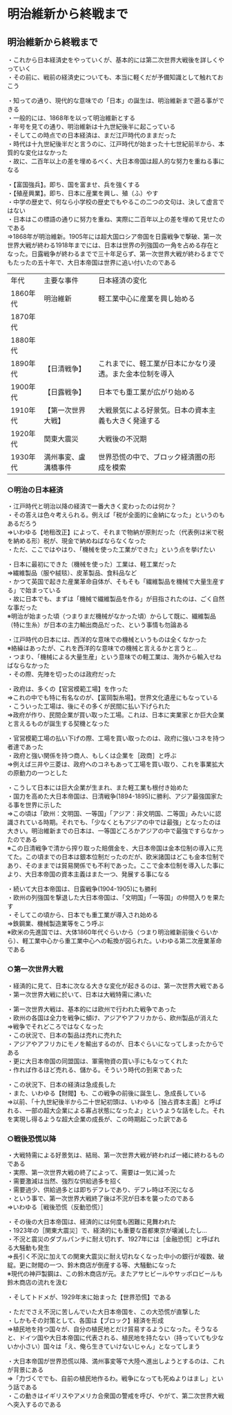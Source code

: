 # 明治維新から終戦まで

## 明治維新から終戦まで  
  
・これから日本経済史をやっていくが、基本的には第二次世界大戦後を詳しくやっていく  
・その前に、戦前の経済史についても、本当に軽くだが予備知識として触れておこう  
  
・知っての通り、現代的な意味での「日本」の誕生は、明治維新まで遡る事ができる  
・一般的には、1868年を以って明治維新とする  
・年号を見ての通り、明治維新は十九世紀後半に起こっている  
・そしてこの時点での日本経済は、まだ江戸時代のままだった  
・時代は十九世紀後半だと言うのに、江戸時代が始まった十七世紀前半から、本質的な変化はなかった  
・故に、二百年以上の差を埋めるべく、大日本帝国は超人的な努力を重ねる事になる  
  
・【富国強兵】。即ち、国を富ませ、兵を強くする  
・【殖産興業】。即ち、日本に産業を興し、殖（ふ）やす  
・中学の歴史で、何なら小学校の歴史でもやるこの二つの文句は、決して虚言ではない  
・日本はこの標語の通りに努力を重ね、実際に二百年以上の差を埋めて見せたのである  
⇒1868年が明治維新。1905年には超大国ロシア帝国を日露戦争で撃破、第一次世界大戦が終わる1918年までには、日本は世界の列強国の一角を占める存在となった。日露戦争が終わるまでで三十年足らず、第一次世界大戦が終わるまででもたったの五十年で、大日本帝国は世界に追い付いたのである  
  
|        |                    |                                                        |  
|--------|--------------------|--------------------------------------------------------|  
|年代    |主要な事件          |日本経済の変化                                          |  
|1860年代|明治維新            |軽工業中心に産業を興し始める                            |  
|1870年代|                    |                                                        |  
|1880年代|                    |                                                        |  
|1890年代|【日清戦争】        |これまでに、軽工業が日本にかなり浸透。また金本位制を導入|  
|1900年代|【日露戦争】        |日本でも重工業が広がり始める                            |  
|1910年代|【第一次世界大戦】  |大戦景気による好景気。日本の資本主義も大きく発達する    |  
|1920年代|関東大震災          |大戦後の不況期                                          |  
|1930年代|満州事変、盧溝橋事件|世界恐慌の中で、ブロック経済圏の形成を模索              |  
  
  
### ○明治の日本経済  
・江戸時代と明治以降の経済で一番大きく変わったのは何か？  
・その答えは色々考えられる。例えば「税が全面的に金納になった」というのもあるだろう  
⇒いわゆる【地租改正】によって、それまで物納が原則だった（代表例は米で税を納める形）税が、現金で納めねばならなくなった  
・ただ、ここではやはり、「機械を使った工業ができた」という点を挙げたい  
  
・日本に最初にできた（機械を使った）工業は、軽工業だった  
⇒繊維製品（服や絨毯）、皮革製品、食料品など  
・かつて英国で起きた産業革命自体が、そもそも「繊維製品を機械で大量生産する」で始まっている  
・故に日本でも、まずは「機械で繊維製品を作る」が目指されたのは、ごく自然な事だった  
※明治が始まった頃（つまりまだ機械がなかった頃）からして既に、繊維製品（特に生糸）が日本の主力輸出商品だった、という事情も勿論ある  
  
・江戸時代の日本には、西洋的な意味での機械というものは全くなかった  
※絡繰はあったが、これを西洋的な意味での機械と言えるかと言うと…  
・つまり、「機械による大量生産」という意味での軽工業は、海外から輸入せねばならなかった  
・その際、先陣を切ったのは政府だった  
  
・政府は、多くの【官営模範工場】を作った  
⇒これの中でも特に有名なのが、【富岡製糸場】。世界文化遺産にもなっている  
・こういった工場は、後にその多くが民間に払い下げられた  
⇒政府が作り、民間企業が買い取った工場。これは、日本に実業家とか巨大企業と言えるものが誕生する契機となった  
  
・官営模範工場の払い下げの際、工場を買い取ったのは、政府に強いコネを持つ者達であった  
・政府と強い関係を持つ商人、もしくは企業を［政商］と呼ぶ  
⇒例えば三井や三菱は、政府へのコネもあって工場を買い取り、これを事業拡大の原動力の一つとした  
  
・こうして日本には巨大企業が生まれ、また軽工業も根付き始めた  
・国力を高めた大日本帝国は、日清戦争(1894-1895)に勝利、アジア最強国家たる事を世界に示した  
⇒この頃は「欧州：文明国、一等国」「アジア：非文明国、二等国」みたいに認識されている時期。それでも、「少なくともアジアの中では最強」となったのは大きい。明治維新までの日本は、一等国どころかアジアの中で最強ですらなかったのである  
※この日清戦争で清から搾り取った賠償金を、大日本帝国は金本位制の導入に充てた。この頃までの日本は銀本位制だったのだが、欧米諸国はどこも金本位制であり、そのままでは貿易関係でも不利であった。ここで金本位制を導入した事により、大日本帝国の資本主義はまた一つ、発展する事になる  
  
  
・続いて大日本帝国は、日露戦争(1904-1905)にも勝利  
・欧州の列強国を撃退した大日本帝国は、「文明国」「一等国」の仲間入りを果たす  
・そしてこの頃から、日本でも重工業が導入され始める  
⇒鉄鋼業、機械製造業等をこう呼ぶ  
※欧米の先進国では、大体1860年代ぐらいから（つまり明治維新前後ぐらいから）、軽工業中心から重工業中心への転換が図られた。いわゆる第二次産業革命である  
  
  
### ○第一次世界大戦  
・経済的に見て、日本に次なる大きな変化が起きるのは、第一次世界大戦である  
・第一次世界大戦に於いて、日本は大戦特需に沸いた  
  
・第一次世界大戦は、基本的には欧州で行われた戦争であった  
・欧州の各国は全力を戦争に傾け、アジアやアフリカから、欧州製品が消えた  
⇒戦争でそれどころではなくなった  
・この状況で、日本の製品は売れに売れた  
・アジアやアフリカにモノを輸出するのが、日本ぐらいになってしまったからである  
・更に大日本帝国の同盟国は、軍需物資の買い手にもなってくれた  
・作れば作るほど売れる、儲かる。そういう時代の到来であった  
  
・この状況下、日本の経済は急成長した  
・また、いわゆる【財閥】も、この戦争の前後に誕生し、急成長している  
⇒以前、「十九世紀後半から二十世紀初頭は、いわゆる［独占資本主義］と呼ばれる、一部の超大企業による寡占状態になったよ」というような話をした。それを実現し得るような超大企業の成長が、この時期起こった訳である  
  
  
### ○戦後恐慌以降  
・大戦特需による好景気は、結局、第一次世界大戦が終われば一緒に終わるものである  
・実際、第一次世界大戦の終了によって、需要は一気に減った  
・需要激減は当然、強烈な供給過多を招く  
・需要過少、供給過多とは即ちデフレであり、デフレ時は不況になる  
・という事で、第一次世界大戦終了後は不況が日本を襲ったのである  
⇒いわゆる［戦後恐慌（反動恐慌）］  
  
・その後の大日本帝国は、経済的には何度も困難に見舞われた  
・1923年の［関東大震災］で、経済的にも重要な首都東京が壊滅したし…  
・不況と震災のダブルパンチに耐え切れず、1927年には［金融恐慌］と呼ばれる大騒動も発生  
⇒長引く不況に加えての関東大震災に耐え切れなくなった中小の銀行が複数、破綻。更に財閥の一つ、鈴木商店が倒産する等、大騒動になった  
※現代の神戸製鋼は、この鈴木商店が元。またアサヒビールやサッポロビールも鈴木商店の流れを汲む  
  
・そしてトドメが、1929年末に始まった【世界恐慌】である  
  
・ただでさえ不況に苦しんでいた大日本帝国を、この大恐慌が直撃した  
・しかもその対策として、各国は【ブロック】経済を形成  
⇒植民地を持つ国々が、自分の植民地とだけ貿易するようになった。そうなると、ドイツ国や大日本帝国に代表される、植民地を持たない（持っていても少ないか小さい）国々は「え、俺ら生きていけないじゃん」となってしまう  
  
・大日本帝国が世界恐慌以降、満州事変等で大陸へ進出しようとするのは、これが背景にある  
⇒「力づくででも、自前の植民地作るわ。戦争になっても死ぬよりはまし」という話である  
・この動きはイギリスやアメリカ合衆国の警戒を呼び、やがて、第二次世界大戦へ突入するのである  